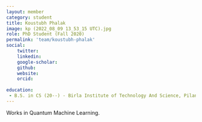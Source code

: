 ```yaml
---
layout: member
category: student
title: Koustubh Phalak
image: kp (2022_08_09 13_53_15 UTC).jpg
role: PhD Student (Fall 2020)
permalink: 'team/koustubh-phalak'
social:
    twitter: 
    linkedin: 
    google-scholar: 
    github: 
    website:
    orcid: 
    
education:
 - B.S. in CS (20--) - Birla Institute of Technology And Science, Pilani
---
```


Works in Quantum Machine Learning.

